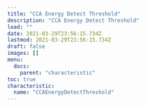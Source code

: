 ```yaml
---
title: "CCA Energy Detect Threshold"
description: "CCA Energy Detect Threshold"
lead: ""
date: 2021-03-29T23:56:15.734Z
lastmod: 2021-03-29T23:56:15.734Z
draft: false
images: []
menu:
  docs:
    parent: "characteristic"
toc: true
characteristic:
  name: "CCAEnergyDetectThreshold"
---
```

